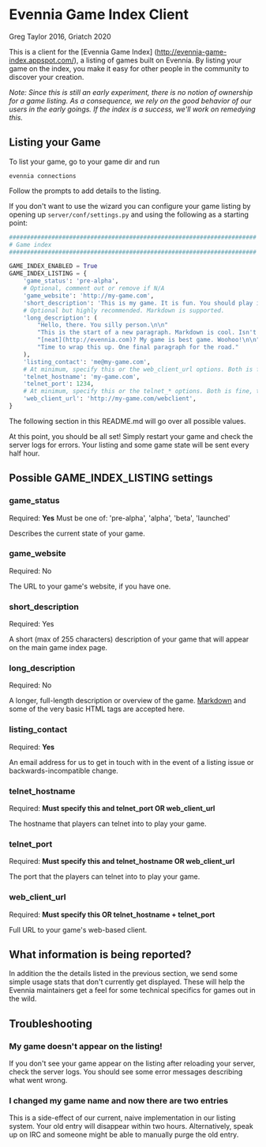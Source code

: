# Evennia Game Index Client

Greg Taylor 2016, Griatch 2020

This is a client for the [Evennia Game Index]
(http://evennia-game-index.appspot.com/), a listing of games built on
Evennia. By listing your game on the index, you make it easy for other
people in the community to discover your creation.

*Note: Since this is still an early experiment, there is no notion of
ownership for a game listing. As a consequence, we rely on the good behavior
of our users in the early goings. If the index is a success, we'll work
on remedying this.*

## Listing your Game

To list your game, go to your game dir and run 

    evennia connections 

Follow the prompts to add details to the listing. 

If you don't want to use the wizard you can configure your game listing by opening up `server/conf/settings.py` and
 using the following as a starting point:

```python
######################################################################
# Game index
######################################################################

GAME_INDEX_ENABLED = True
GAME_INDEX_LISTING = {
    'game_status': 'pre-alpha',
    # Optional, comment out or remove if N/A
    'game_website': 'http://my-game.com',
    'short_description': 'This is my game. It is fun. You should play it.',
    # Optional but highly recommended. Markdown is supported.
    'long_description': (
        "Hello, there. You silly person.\n\n"
        "This is the start of a new paragraph. Markdown is cool. Isn't this "
        "[neat](http://evennia.com)? My game is best game. Woohoo!\n\n"
        "Time to wrap this up. One final paragraph for the road."
    ),
    'listing_contact': 'me@my-game.com',
    # At minimum, specify this or the web_client_url options. Both is fine, too.
    'telnet_hostname': 'my-game.com',
    'telnet_port': 1234,
    # At minimum, specify this or the telnet_* options. Both is fine, too.
    'web_client_url': 'http://my-game.com/webclient',
}
```

The following section in this README.md will go over all possible values.

At this point, you should be all set! Simply restart your game and check the
server logs for errors. Your listing and some game state will be sent every
half hour.

## Possible GAME_INDEX_LISTING settings

### game_status

Required: **Yes**
Must be one of: 'pre-alpha', 'alpha', 'beta', 'launched'

Describes the current state of your game.

### game_website

Required: No

The URL to your game's website, if you have one.

### short_description

Required: Yes

A short (max of 255 characters) description of your game that will appear
on the main game index page.

### long_description

Required: No

A longer, full-length description or overview of the game.
[Markdown](https://github.com/adam-p/markdown-here/wiki/Markdown-Cheatsheet)
and some of the very basic HTML tags are accepted here.

### listing_contact

Required: **Yes**

An email address for us to get in touch with in the event of a listing issue
or backwards-incompatible change.

### telnet_hostname

Required: **Must specify this and telnet_port OR web_client_url**

The hostname that players can telnet into to play your game.

### telnet_port

Required: **Must specify this and telnet_hostname OR web_client_url**

The port that the players can telnet into to play your game.

### web_client_url

Required: **Must specify this OR telnet_hostname + telnet_port**

Full URL to your game's web-based client.

## What information is being reported?

In addition the the details listed in the previous section, we send some
simple usage stats that don't currently get displayed. These will help the
Evennia maintainers get a feel for some technical specifics for games out in
the wild.

## Troubleshooting

### My game doesn't appear on the listing!

If you don't see your game appear on the listing after reloading your server,
check the server logs. You should see some error messages describing what
went wrong.

### I changed my game name and now there are two entries

This is a side-effect of our current, naive implementation in our listing
system. Your old entry will disappear within two hours. Alternatively,
speak up on IRC and someone might be able to manually purge the old entry.

